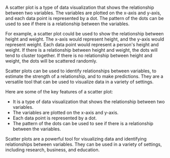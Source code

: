 A scatter plot is a type of data visualization that shows the relationship between two variables. The variables are plotted on the x-axis and y-axis, and each data point is represented by a dot. The pattern of the dots can be used to see if there is a relationship between the variables.

For example, a scatter plot could be used to show the relationship between height and weight. The x-axis would represent height, and the y-axis would represent weight. Each data point would represent a person's height and weight. If there is a relationship between height and weight, the dots will tend to cluster together. If there is no relationship between height and weight, the dots will be scattered randomly.

Scatter plots can be used to identify relationships between variables, to estimate the strength of a relationship, and to make predictions. They are a versatile tool that can be used to visualize data in a variety of settings.

Here are some of the key features of a scatter plot:

* It is a type of data visualization that shows the relationship between two variables.
* The variables are plotted on the x-axis and y-axis.
* Each data point is represented by a dot.
* The pattern of the dots can be used to see if there is a relationship between the variables.

Scatter plots are a powerful tool for visualizing data and identifying relationships between variables. They can be used in a variety of settings, including research, business, and education.
